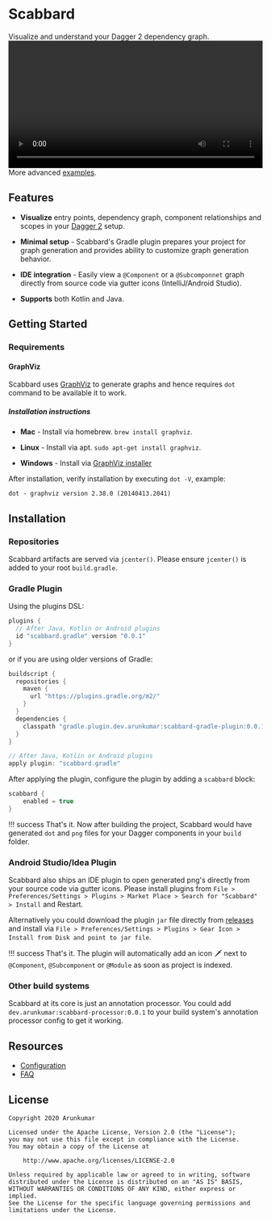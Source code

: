 # Scabbard

Visualize and understand your Dagger 2 dependency graph.
<video width="100%" controls>
  <source src="video/ViewComponent.mp4" type="video/mp4">
  Your browser does not support the video tag.
</video>
More advanced [examples](examples.md).

## Features

* **Visualize** entry points, dependency graph, component relationships and scopes in your [Dagger 2](https://github.com/google/dagger) setup.

* **Minimal setup** - Scabbard's Gradle plugin prepares your project for graph generation and provides ability to customize graph generation behavior.

* **IDE integration** - Easily view a `@Component` or a `@Subcomponnet` graph directly from source code via gutter icons (IntelliJ/Android Studio).

* **Supports** both Kotlin and Java.

## Getting Started

### Requirements

#### GraphViz

Scabbard uses [GraphViz](https://www.graphviz.org/) to generate graphs and hence requires `dot` command to be available it to work.

##### Installation instructions

* **Mac** - Install via homebrew. `brew install graphviz`.

* **Linux** - Install via apt. `sudo apt-get install graphviz`.

* **Windows** - Install via [GraphViz installer](https://graphviz.gitlab.io/_pages/Download/Download_windows.html)

After installation, verify installation by executing `dot -V`, example:

```code
dot - graphviz version 2.38.0 (20140413.2041)
```

## Installation

### Repositories

Scabbard artifacts are served via `jcenter()`. Please ensure `jcenter()` is added to your root `build.gradle`.

### Gradle Plugin

Using the plugins DSL:

```groovy
plugins {
  // After Java, Kotlin or Android plugins  
  id "scabbard.gradle" version "0.0.1"
}
```

or if you are using older versions of Gradle:

```groovy
buildscript {
  repositories {
    maven {
      url "https://plugins.gradle.org/m2/"
    }
  }
  dependencies {
    classpath "gradle.plugin.dev.arunkumar:scabbard-gradle-plugin:0.0.1"
  }
}

// After Java, Kotlin or Android plugins
apply plugin: "scabbard.gradle"
```

After applying the plugin, configure the plugin by adding a `scabbard` block:

```groovy
scabbard {
    enabled = true
}
```

!!! success
    That's it. Now after building the project, Scabbard would have generated `dot` and `png` files for your Dagger components in your `build` folder.

### Android Studio/Idea Plugin

Scabbard also ships an IDE plugin to open generated png's directly from your source code via gutter icons. Please install plugins from `File > Preferences/Settings > Plugins > Market Place > Search for "Scabbard" > Install` and Restart.

Alternatively you could download the plugin `jar` file directly from [releases](https://github.com/arunkumar9t2/scabbard/releases) and install via `File > Preferences/Settings > Plugins > Gear Icon > Install from Disk and point to jar file`.

!!! success
    That's it. The plugin will automatically add an icon 🗡 next to `@Component`, `@Subcomponent` or `@Module` as soon as project is indexed.

### Other build systems

Scabbard at its core is just an annotation processor. You could add `dev.arunkumar:scabbard-processor:0.0.1` to your build system's annotation processor config to get it working.

## Resources

* [Configuration](configuration.md)
* [FAQ](faq.md)

## License

    Copyright 2020 Arunkumar

    Licensed under the Apache License, Version 2.0 (the "License");
    you may not use this file except in compliance with the License.
    You may obtain a copy of the License at

        http://www.apache.org/licenses/LICENSE-2.0

    Unless required by applicable law or agreed to in writing, software
    distributed under the License is distributed on an "AS IS" BASIS,
    WITHOUT WARRANTIES OR CONDITIONS OF ANY KIND, either express or implied.
    See the License for the specific language governing permissions and
    limitations under the License.
